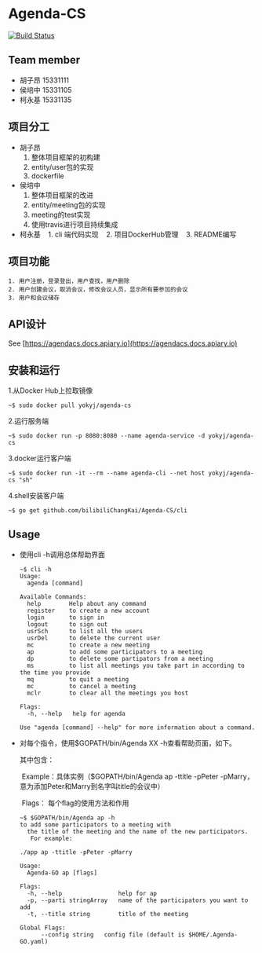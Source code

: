 # Agenda-CS

[![Build Status](https://travis-ci.org/tpisntgod/Agenda.svg?branch=master)](https://travis-ci.org/tpisntgod/Agenda)

## Team member
- 胡子昂 15331111
- 侯培中 15331105
- 柯永基 15331135

## 项目分工

- 胡子昂
    1. 整体项目框架的初构建
    2. entity/user包的实现
    3. dockerfile
- 侯培中
    1. 整体项目框架的改进  
    2. entity/meeting包的实现  
    3. meeting的test实现  
    4. 使用travis进行项目持续集成
- 柯永基
    1. cli 端代码实现 
    2. 项目DockerHub管理
    3. README编写  

## 项目功能

    1. 用户注册，登录登出，用户查找，用户删除
    2. 用户创建会议，取消会议，修改会议人员，显示所有要参加的会议
    3. 用户和会议储存


## API设计
See [https://agendacs.docs.apiary.io](https://agendacs.docs.apiary.io)

## 安装和运行

1.从Docker Hub上拉取镜像

```
~$ sudo docker pull yokyj/agenda-cs
```
2.运行服务端

```
~$ sudo docker run -p 8080:8080 --name agenda-service -d yokyj/agenda-cs
```

3.docker运行客户端

```
~$ sudo docker run -it --rm --name agenda-cli --net host yokyj/agenda-cs "sh"
```
4.shell安装客户端

```
~$ go get github.com/bilibiliChangKai/Agenda-CS/cli
```

## Usage
- 使用cli -h调用总体帮助界面

  ```shell
  ~$ cli -h
  Usage:
    agenda [command]

  Available Commands:
    help        Help about any command
    register    to create a new account
    login       to sign in
    logout      to sign out
    usrSch      to list all the users
    usrDel      to delete the current user
    mc          to create a new meeting
    ap          to add some participators to a meeting
    dp          to delete some partipators from a meeting
    ms          to list all meetings you take part in according to the time you provide
    mq          to quit a meeting
    mc          to cancel a meeting
    mclr        to clear all the meetings you host

  Flags:
    -h, --help   help for agenda

  Use "agenda [command] --help" for more information about a command.
  ```

- 对每个指令，使用$GOPATH/bin/Agenda XX -h查看帮助页面，如下。

  其中包含：

  ​	Example：具体实例（$GOPATH/bin/Agenda ap -ttitle -pPeter -pMarry，意为添加Peter和Marry到名字叫title的会议中）

  ​	Flags： 每个flag的使用方法和作用

  ```shell
  ~$ $GOPATH/bin/Agenda ap -h
  to add some participators to a meeting with
  	the title of the meeting and the name of the new participators.
  	 For example:

  ./app ap -ttitle -pPeter -pMarry

  Usage:
    Agenda-GO ap [flags]

  Flags:
    -h, --help                help for ap
    -p, --parti stringArray   name of the participators you want to add
    -t, --title string        title of the meeting

  Global Flags:
        --config string   config file (default is $HOME/.Agenda-GO.yaml)
  ```
